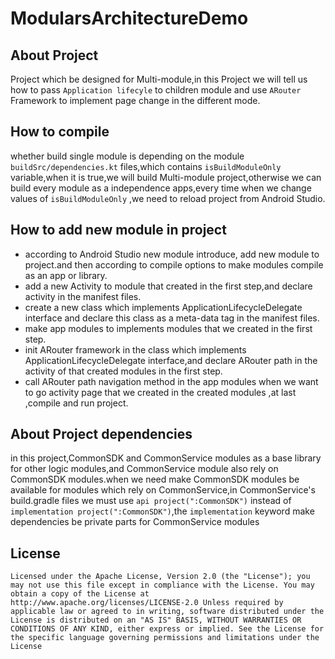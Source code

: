 # ModularsArchitectureDemo

## About Project

Project which be designed for Multi-module,in this Project we will tell us how to pass `Application lifecyle` to children module and use `ARouter` Framework to implement page change in the different mode.

## How to compile

whether build single module is depending on the module `buildSrc/dependencies.kt` files,which contains `isBuildModuleOnly` variable,when it is true,we will build Multi-module project,otherwise we can build every module as a independence apps,every time when we change values of  `isBuildModuleOnly` ,we need to reload project from Android Studio.

## How to add new module in project

- according to Android Studio new module introduce, add new module to project.and then according to compile options to make modules compile as an app or library.
- add a new Activity to module that created in the first step,and declare activity in the manifest files.
- create a new class which implements ApplicationLifecycleDelegate interface and declare this class as a meta-data tag in the manifest files.
- make app modules to implements modules that we created in the first step.
- init ARouter framework in the class which implements ApplicationLifecycleDelegate interface,and declare ARouter path in the activity of that created modules in the first step.
- call ARouter path navigation method in the app modules when we want to go activity page that we created in the created modules ,at last ,compile and run project.

## About Project dependencies

in this project,CommonSDK and CommonService modules as a base library for other logic modules,and CommonService module also rely on CommonSDK modules.when we need make CommonSDK modules be available for modules which rely on CommonService,in CommonService's build.gradle files we must use `api project(":CommonSDK")` instead of `implementation project(":CommonSDK")`,the `implementation` keyword make dependencies be private parts for CommonService modules


## License

`Licensed under the Apache License, Version 2.0 (the "License");
you may not use this file except in compliance with the License.
You may obtain a copy of the License at
     http://www.apache.org/licenses/LICENSE-2.0
Unless required by applicable law or agreed to in writing, software
distributed under the License is distributed on an "AS IS" BASIS,
WITHOUT WARRANTIES OR CONDITIONS OF ANY KIND, either express or implied.
See the License for the specific language governing permissions and
limitations under the License`
